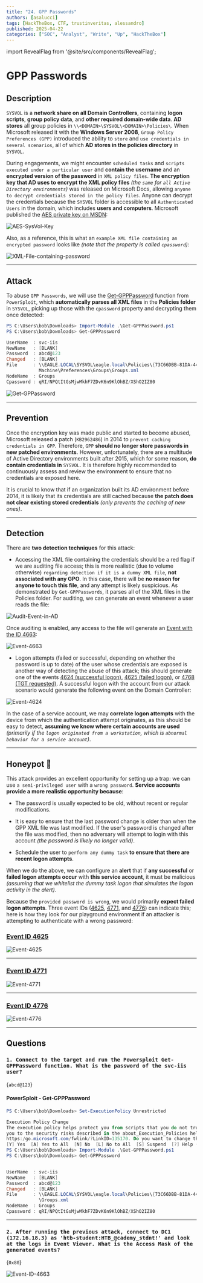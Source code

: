 ```yaml
---
title: "24. GPP Passwords"
authors: [asalucci]
tags: [HackTheBox, CTF, trustinveritas, alessandro]
published: 2025-04-22
categories: ["SOC", "Analyst", "Write", "Up", "HackTheBox"]
---
```


import RevealFlag from '@site/src/components/RevealFlag';

# GPP Passwords

## Description

`SYSVOL` is a **network share on all Domain Controllers**, containing **logon scripts**, **group policy data**, and **other required domain-wide data**. **AD stores** all group policies in `\\<DOMAIN>\SYSVOL\<DOMAIN>\Policies\`. When Microsoft released it with the **Windows Server 2008**, `Group Policy Preferences (GPP)` introduced the ability to `store` and `use credentials in several scenarios`, all of which **AD stores in the policies directory** in `SYSVOL`.

During engagements, we might encounter `scheduled tasks` and `scripts executed under a particular user` and **contain the username** and an **encrypted version of the password** in `XML policy files`. **The encryption key that AD uses to encrypt the XML policy files** *(the `same` for `all Active Directory environments`)* was released on Microsoft Docs, allowing `anyone to decrypt credentials stored in the policy files`. Anyone can decrypt the credentials because the `SYSVOL` folder is accessible to all `Authenticated Users` in the domain, which includes **users and computers**. Microsoft published the [AES private key on MSDN](https://learn.microsoft.com/en-us/openspecs/windows_protocols/ms-gppref/2c15cbf0-f086-4c74-8b70-1f2fa45dd4be?redirectedfrom=MSDN):

![AES-SysVol-Key](img/AES-SysVol-Key.png)

Also, as a reference, this is what an `example XML file containing an encrypted password` looks like *(note that the property is called `cpassword`)*:

![XML-File-containing-password](img/XML-File-containing-password.png)

---

## Attack

To abuse `GPP Passwords`, we will use the [Get-GPPPassword](https://github.com/PowerShellMafia/PowerSploit/blob/master/Exfiltration/Get-GPPPassword.ps1) function from `PowerSploit`, which **automatically parses all XML files** in the **Policies folder** in `SYSVOL`, picking up those with the `cpassword` property and decrypting them once detected:

```powershell
PS C:\Users\bob\Downloads> Import-Module .\Get-GPPPassword.ps1
PS C:\Users\bob\Downloads> Get-GPPPassword

UserName  : svc-iis
NewName   : [BLANK]
Password  : abcd@123
Changed   : [BLANK]
File      : \\EAGLE.LOCAL\SYSVOL\eagle.local\Policies\{73C66DBB-81DA-44D8-BDEF-20BA2C27056D}\
            Machine\Preferences\Groups\Groups.xml
NodeName  : Groups
Cpassword : qRI/NPQtItGsMjwMkhF7ZDvK6n9KlOhBZ/XShO2IZ80
```

![Get-GPPassword](img/Get-GPPassword.png)

---

## Prevention

Once the encryption key was made public and started to become abused, Microsoft released a patch (`KB2962486`) in 2014 to `prevent caching credentials in GPP`. Therefore, `GPP` **should no longer store passwords in new patched environments**. However, unfortunately, there are a multitude of Active Directory environments built after 2015, which for some reason, **do contain credentials in** `SYSVOL`. It is therefore highly recommended to continuously assess and review the environment to ensure that no credentials are exposed here.

It is crucial to know that if an organization built its AD environment before 2014, it is likely that its credentials are still cached because **the patch does not clear existing stored credentials** *(only prevents the caching of new ones)*.

---

## Detection

There are **two detection techniques** for this attack:

- Accessing the XML file containing the credentials should be a red flag if we are auditing file access; this is more realistic (due to volume otherwise) `regarding detection if it is a dummy XML file`, **not associated with any GPO**. In this case, there will be **no reason for anyone to touch this file**, and any attempt is likely suspicious. As demonstrated by `Get-GPPPasswords`, it parses all of the XML files in the Policies folder. For auditing, we can generate an event whenever a user reads the file:

![Audit-Event-in-AD](img/Audit-Event-in-AD.png)

Once auditing is enabled, any access to the file will generate an [Event with the ID 4663](https://www.ultimatewindowssecurity.com/securitylog/encyclopedia/event.aspx?eventID=4663):

![Event-4663](img/Event-4663.png)

- Logon attempts (failed or successful, depending on whether the password is up to date) of the user whose credentials are exposed is another way of detecting the abuse of this attack; this should generate one of the events [4624 (successful logon)](https://www.ultimatewindowssecurity.com/securitylog/encyclopedia/event.aspx?eventid=4624), [4625 (failed logon)](https://www.ultimatewindowssecurity.com/securitylog/encyclopedia/event.aspx?eventid=4625), or [4768 (TGT requested)](https://www.ultimatewindowssecurity.com/securitylog/encyclopedia/event.aspx?eventid=4768). A successful logon with the account from our attack scenario would generate the following event on the Domain Controller:

![Event-4624](img/Event-4624.png)

In the case of a service account, we may **correlate logon attempts** with the device from which the authentication attempt originates, as this should be easy to detect, **assuming we know where certain accounts are used** *(primarily if the `logon originated from a workstation`, which is `abnormal behavior for a service account`)*.

---

## Honeypot 🍯

This attack provides an excellent opportunity for setting up a trap: we can use `a semi-privileged user` with a `wrong password`. **Service accounts provide a more realistic opportunity because**:

- The password is usually expected to be old, without recent or regular modifications.

- It is easy to ensure that the last password change is older than when the GPP XML file was last modified. If the user's password is changed after the file was modified, then no adversary will attempt to login with this account *(the password is likely no longer valid)*.

- Schedule the user to `perform any dummy task` **to ensure that there are recent logon attempts**.

When we do the above, we can configure an **alert** that if **any successful** or **failed logon attempts occur** with **this service account**, it must be malicious *(assuming that we whitelist the dummy task logon that simulates the logon activity in the alert)*.

Because the `provided password is wrong`, we would primarily **expect failed logon attempts**. Three event IDs ([4625](https://www.ultimatewindowssecurity.com/securitylog/encyclopedia/event.aspx?eventid=4625), [4771](https://www.ultimatewindowssecurity.com/securitylog/encyclopedia/event.aspx?eventid=4771), and [4776](https://www.ultimatewindowssecurity.com/securitylog/encyclopedia/event.aspx?eventid=4776)) can indicate this; here is how they look for our playground environment if an attacker is attempting to authenticate with a wrong password:

### [Event ID 4625](https://www.ultimatewindowssecurity.com/securitylog/encyclopedia/event.aspx?eventid=4625)

![Event-4625](img/Event-4625.png)

---

### [Event ID 4771](https://www.ultimatewindowssecurity.com/securitylog/encyclopedia/event.aspx?eventid=4771)

![Event-4771](img/Event-4771.png)

---

### [Event ID 4776](https://www.ultimatewindowssecurity.com/securitylog/encyclopedia/event.aspx?eventid=4776)

![Event-4776](img/Event-4776.png)

---

## Questions

### `1. Connect to the target and run the Powersploit Get-GPPPassword function. What is the password of the svc-iis user?`

<RevealFlag>{`abcd@123`}</RevealFlag>

#### PowerSploit - Get-GPPPassword

```powershell
PS C:\Users\bob\Downloads> Set-ExecutionPolicy Unrestricted

Execution Policy Change
The execution policy helps protect you from scripts that you do not trust. Changing the execution policy might expose
you to the security risks described in the about_Execution_Policies help topic at
https:/go.microsoft.com/fwlink/?LinkID=135170. Do you want to change the execution policy?
[Y] Yes  [A] Yes to All  [N] No  [L] No to All  [S] Suspend  [?] Help (default is "N"): A
PS C:\Users\bob\Downloads> Import-Module .\Get-GPPPassword.ps1
PS C:\Users\bob\Downloads> Get-GPPPassword


UserName  : svc-iis
NewName   : [BLANK]
Password  : abcd@123
Changed   : [BLANK]
File      : \\EAGLE.LOCAL\SYSVOL\eagle.local\Policies\{73C66DBB-81DA-44D8-BDEF-20BA2C27056D}\Machine\Preferences\Groups
            \Groups.xml
NodeName  : Groups
Cpassword : qRI/NPQtItGsMjwMkhF7ZDvK6n9KlOhBZ/XShO2IZ80
```

---

### `2. After running the previous attack, connect to DC1 (172.16.18.3) as 'htb-student:HTB_@cademy_stdnt!' and look at the logs in Event Viewer. What is the Access Mask of the generated events?`

<RevealFlag>{`0x80`}</RevealFlag>

![Event-ID-4663](img/Event-ID-4663.png)